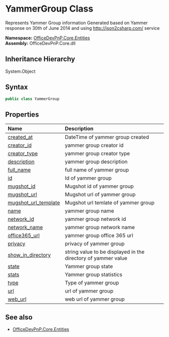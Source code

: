 # YammerGroup Class
 Represents Yammer Group information Generated based on Yammer response on 30th of June 2014 and using http://json2csharp.com/ service   

**Namespace:** [OfficeDevPnP.Core.Entities](OfficeDevPnP.Core.Entities.md)  
**Assembly:** OfficeDevPnP.Core.dll  
## Inheritance Hierarchy
System.Object  
## Syntax
```C#
public class YammerGroup
```
## Properties
|**Name**|**Description**|
|:-----|:-----|
| [created_at](OfficeDevPnP.Core.Entities.YammerGroup.created_at.md) | DateTime of yammer group created
| [creator_id](OfficeDevPnP.Core.Entities.YammerGroup.creator_id.md) | yammer group creator id
| [creator_type](OfficeDevPnP.Core.Entities.YammerGroup.creator_type.md) | yammer group creator type
| [description](OfficeDevPnP.Core.Entities.YammerGroup.description.md) | yammer group description
| [full_name](OfficeDevPnP.Core.Entities.YammerGroup.full_name.md) | full name of yammer group
| [id](OfficeDevPnP.Core.Entities.YammerGroup.id.md) | Id of yammer group
| [mugshot_id](OfficeDevPnP.Core.Entities.YammerGroup.mugshot_id.md) | Mugshot id of yammer group
| [mugshot_url](OfficeDevPnP.Core.Entities.YammerGroup.mugshot_url.md) | Mugshot url of yammer group
| [mugshot_url_template](OfficeDevPnP.Core.Entities.YammerGroup.mugshot_url_template.md) | Mugshot url temlate of yammer group
| [name](OfficeDevPnP.Core.Entities.YammerGroup.name.md) | yammer group name
| [network_id](OfficeDevPnP.Core.Entities.YammerGroup.network_id.md) | yammer group network id
| [network_name](OfficeDevPnP.Core.Entities.YammerGroup.network_name.md) | yammer group network name
| [office365_url](OfficeDevPnP.Core.Entities.YammerGroup.office365_url.md) | yammer group office 365 url
| [privacy](OfficeDevPnP.Core.Entities.YammerGroup.privacy.md) | privacy of yammer group
| [show_in_directory](OfficeDevPnP.Core.Entities.YammerGroup.show_in_directory.md) | string value to be displayed in the directory of yammer value
| [state](OfficeDevPnP.Core.Entities.YammerGroup.state.md) | Yammer group state
| [stats](OfficeDevPnP.Core.Entities.YammerGroup.stats.md) | Yammer group statistics
| [type](OfficeDevPnP.Core.Entities.YammerGroup.type.md) | Type of yammer group
| [url](OfficeDevPnP.Core.Entities.YammerGroup.url.md) | url of yammer group
| [web_url](OfficeDevPnP.Core.Entities.YammerGroup.web_url.md) | web url of yammer group
## See also
- [OfficeDevPnP.Core.Entities](OfficeDevPnP.Core.Entities.md)
